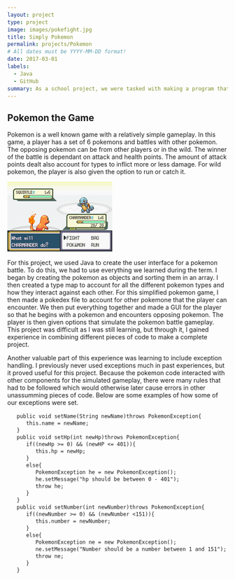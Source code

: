 ```yaml
---
layout: project
type: project
image: images/pokefight.jpg
title: Simply Pokemon
permalink: projects/Pokemon
# All dates must be YYYY-MM-DD format!
date: 2017-03-01
labels:
  - Java
  - GitHub
summary: As a school project, we were tasked with making a program that runs a basic pokemon battle gameplay scenario.
---
```

## Pokemon the Game
Pokemon is a well known game with a relatively simple gameplay. In this game, a player has a set of 6 pokemons and battles with other pokemon. The opposing pokemon can be from other players or in the wild. The winner of the battle is dependant on attack and health points. The amount of attack points dealt also account for types to inflict more or less damage. For wild pokemon, the player is also given the option to run or catch it. 

<img class="ui medium left floated image" src="../images/Pokemonbattle.png">

For this project, we used Java to create the user interface for a pokemon battle. To do this, we had to use everything we learned during the term. I began by creating the pokemon as objects and sorting them in an array. I then created a type map to account for all the different pokemon types and how they interact against each other. For this simplified pokemon game, I then made a pokedex file to account for other pokemone that the player can encounter. We then put everything together and made a GUI for the player so that he begins with a pokemon and encounters opposing pokemon. The player is then given options that simulate the pokemon battle gameplay. This project was difficult as I was still learning, but through it, I gained experience in combining different pieces of code to make a complete project.

Another valuable part of this experience was learning to include exception handling. I previously never used exceptions much in past experiences, but it proved useful for this project. Because the pokemon code interacted with other components for the simulated gameplay, there were many rules that had to be followed which would otherwise later cause errors in other unassumming pieces of code. Below are some examples of how some of our exceptions were set.

```
   public void setName(String newName)throws PokemonException{
      this.name = newName;
   }
   public void setHp(int newHp)throws PokemonException{
      if((newHp >= 0) && (newHP <= 401)){
         this.hp = newHp;
      }
      else{
         PokemonException he = new PokemonException();
         he.setMessage("hp should be between 0 - 401");
         throw he;
      }
   }
   public void setNumber(int newNumber)throws PokemonException{
      if((newNumber >= 0) && (newNumber <151)){
         this.number = newNumber;
      }
      else{
         PokemonException ne = new PokemonException();
         ne.setMessage("Number should be a number between 1 and 151");
         throw ne;
      } 
   }
 ```
